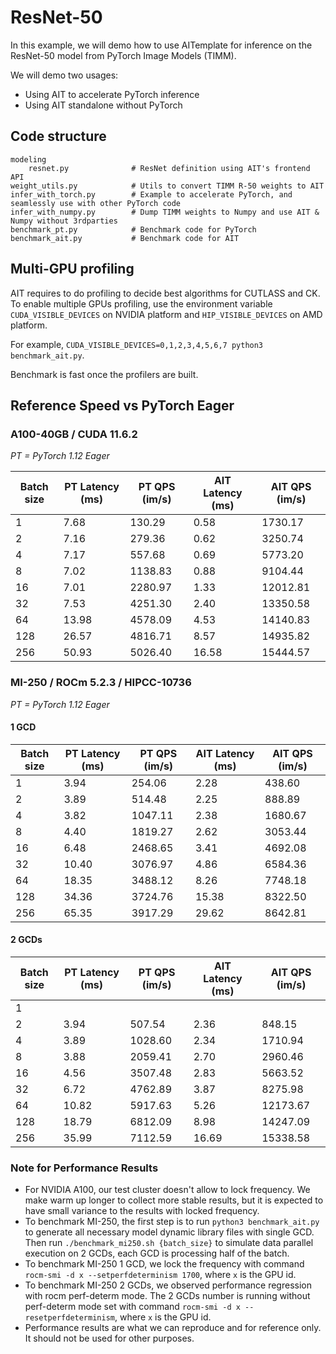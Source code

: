 # ResNet-50

In this example, we will demo how to use AITemplate for inference on the ResNet-50 model from PyTorch Image Models (TIMM).

We will demo two usages:
* Using AIT to accelerate PyTorch inference
* Using AIT standalone without PyTorch

## Code structure
```
modeling
    resnet.py              # ResNet definition using AIT's frontend API
weight_utils.py            # Utils to convert TIMM R-50 weights to AIT
infer_with_torch.py        # Example to accelerate PyTorch, and seamlessly use with other PyTorch code
infer_with_numpy.py        # Dump TIMM weights to Numpy and use AIT & Numpy without 3rdparties
benchmark_pt.py            # Benchmark code for PyTorch
benchmark_ait.py           # Benchmark code for AIT
```

## Multi-GPU profiling
AIT requires to do profiling to decide best algorithms for CUTLASS and CK.
To enable multiple GPUs profiling, use the environment variable `CUDA_VISIBLE_DEVICES` on NVIDIA platform and `HIP_VISIBLE_DEVICES` on AMD platform.

For example, `CUDA_VISIBLE_DEVICES=0,1,2,3,4,5,6,7 python3 benchmark_ait.py`.

Benchmark is fast once the profilers are built.

## Reference Speed vs PyTorch Eager

### A100-40GB / CUDA 11.6.2
_PT = PyTorch 1.12 Eager_

| Batch size | PT Latency (ms) | PT QPS (im/s) | AIT Latency (ms) | AIT QPS (im/s) |
|------------|-----------------|---------------|------------------|----------------|
| 1          | 7.68            | 130.29        | 0.58             | 1730.17        |
| 2          | 7.16            | 279.36        | 0.62             | 3250.74        |
| 4          | 7.17            | 557.68        | 0.69             | 5773.20        |
| 8          | 7.02            | 1138.83       | 0.88             | 9104.44        |
| 16         | 7.01            | 2280.97       | 1.33             | 12012.81       |
| 32         | 7.53            | 4251.30       | 2.40             | 13350.58       |
| 64         | 13.98           | 4578.09       | 4.53             | 14140.83       |
| 128        | 26.57           | 4816.71       | 8.57             | 14935.82       |
| 256        | 50.93           | 5026.40       | 16.58            | 15444.57       |


### MI-250 / ROCm 5.2.3 / HIPCC-10736
_PT = PyTorch 1.12 Eager_
#### 1 GCD

| Batch size | PT Latency (ms) | PT QPS (im/s) | AIT Latency (ms) | AIT QPS (im/s) |
|------------|-----------------|---------------|------------------|----------------|
| 1          | 3.94            | 254.06        | 2.28             | 438.60         |
| 2          | 3.89            | 514.48        | 2.25             | 888.89         |
| 4          | 3.82            | 1047.11       | 2.38             | 1680.67        |
| 8          | 4.40            | 1819.27       | 2.62             | 3053.44        |
| 16         | 6.48            | 2468.65       | 3.41             | 4692.08        |
| 32         | 10.40           | 3076.97       | 4.86             | 6584.36        |
| 64         | 18.35           | 3488.12       | 8.26             | 7748.18        |
| 128        | 34.36           | 3724.76       | 15.38            | 8322.50        |
| 256        | 65.35           | 3917.29       | 29.62            | 8642.81        |

#### 2 GCDs

| Batch size | PT Latency (ms) | PT QPS (im/s) | AIT Latency (ms) | AIT QPS (im/s) |
|------------|-----------------|---------------|------------------|----------------|
| 1          |                 |               |                  |                |
| 2          | 3.94            | 507.54        | 2.36             | 848.15         |
| 4          | 3.89            | 1028.60       | 2.34             | 1710.94        |
| 8          | 3.88            | 2059.41       | 2.70             | 2960.46        |
| 16         | 4.56            | 3507.48       | 2.83             | 5663.52        |
| 32         | 6.72            | 4762.89       | 3.87             | 8275.98        |
| 64         | 10.82           | 5917.63       | 5.26             | 12173.67       |
| 128        | 18.79           | 6812.09       | 8.98             | 14247.09       |
| 256        | 35.99           | 7112.59       | 16.69            | 15338.58       |



### Note for Performance Results

- For NVIDIA A100, our test cluster doesn't allow to lock frequency. We make warm up longer to collect more stable results, but it is expected to have small variance to the results with locked frequency.
- To benchmark MI-250, the first step is to run `python3 benchmark_ait.py` to generate all necessary model dynamic library files with single GCD. Then run `./benchmark_mi250.sh {batch_size}` to simulate data parallel execution on 2 GCDs, each GCD is processing half of the batch.
- To benchmark MI-250 1 GCD, we lock the frequency with command `rocm-smi -d x --setperfdeterminism 1700`, where `x` is the GPU id.
- To benchmark MI-250 2 GCDs, we observed performance regression with rocm perf-determ mode. The 2 GCDs number is running without perf-determ mode set with command `rocm-smi -d x --resetperfdeterminism`, where `x` is the GPU id.
- Performance results are what we can reproduce and for reference only. It should not be used for other purposes.

